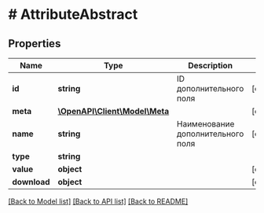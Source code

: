 # # AttributeAbstract

## Properties

Name | Type | Description | Notes
------------ | ------------- | ------------- | -------------
**id** | **string** | ID дополнительного поля | [optional]
**meta** | [**\OpenAPI\Client\Model\Meta**](Meta.md) |  | [optional]
**name** | **string** | Наименование дополнительного поля | [optional]
**type** | **string** |  |
**value** | **object** |  | [optional]
**download** | **object** |  | [optional]

[[Back to Model list]](../../README.md#models) [[Back to API list]](../../README.md#endpoints) [[Back to README]](../../README.md)
